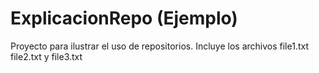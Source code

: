 # ExplicacionRepo (Ejemplo)

Proyecto para ilustrar el uso de repositorios.
Incluye los archivos file1.txt file2.txt y file3.txt
